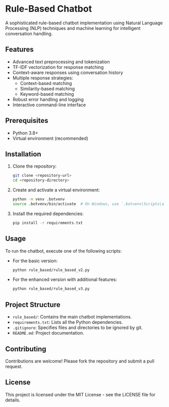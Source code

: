 # Rule-Based Chatbot

A sophisticated rule-based chatbot implementation using Natural Language Processing (NLP) techniques and machine learning for intelligent conversation handling.

## Features

- Advanced text preprocessing and tokenization
- TF-IDF vectorization for response matching
- Context-aware responses using conversation history
- Multiple response strategies:
  - Context-based matching
  - Similarity-based matching
  - Keyword-based matching
- Robust error handling and logging
- Interactive command-line interface

## Prerequisites

- Python 3.8+
- Virtual environment (recommended)

## Installation

1. Clone the repository:

   ```bash
   git clone <repository-url>
   cd <repository-directory>
   ```

2. Create and activate a virtual environment:

   ```bash
   python -m venv .botvenv
   source .botvenv/bin/activate  # On Windows, use `.botvenv\Scripts\activate`
   ```

3. Install the required dependencies:
   ```bash
   pip install -r requirements.txt
   ```

## Usage

To run the chatbot, execute one of the following scripts:

- For the basic version:

  ```bash
  python rule_based/rule_based_v2.py
  ```

- For the enhanced version with additional features:
  ```bash
  python rule_based/rule_based_v3.py
  ```

## Project Structure

- `rule_based/`: Contains the main chatbot implementations.
- `requirements.txt`: Lists all the Python dependencies.
- `.gitignore`: Specifies files and directories to be ignored by git.
- `README.md`: Project documentation.

## Contributing

Contributions are welcome! Please fork the repository and submit a pull request.

## License

This project is licensed under the MIT License - see the LICENSE file for details.
